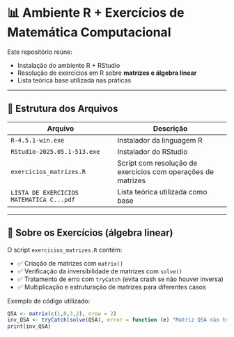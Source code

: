 # 📊 Ambiente R + Exercícios de Matemática Computacional

Este repositório reúne:

- Instalação do ambiente R + RStudio
- Resolução de exercícios em R sobre **matrizes e álgebra linear**
- Lista teórica base utilizada nas práticas

---

## 📁 Estrutura dos Arquivos

| Arquivo | Descrição |
|--------|-----------|
| `R-4.5.1-win.exe` | Instalador da linguagem R |
| `RStudio-2025.05.1-513.exe` | Instalador do RStudio |
| `exercicios_matrizes.R` | Script com resolução de exercícios com operações de matrizes |
| `LISTA DE EXERCICIOS MATEMATICA C...pdf` | Lista teórica utilizada como base |

---

## 🧮 Sobre os Exercícios (álgebra linear)

O script `exercicios_matrizes.R` contém:

- ✅ Criação de matrizes com `matrix()`
- ✅ Verificação da inversibilidade de matrizes com `solve()`
- ✅ Tratamento de erro com `tryCatch` (evita crash se não houver inversa)
- ✅ Multiplicação e estruturação de matrizes para diferentes casos

Exemplo de código utilizado:

```r
Q5A <- matrix(c(1,0,3,2), nrow = 2)
inv_Q5A <- tryCatch(solve(Q5A), error = function (e) "Matriz Q5A não tem inversa")
print(inv_Q5A)
